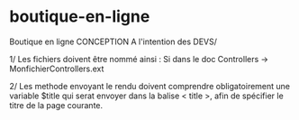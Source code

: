 # boutique-en-ligne
Boutique en ligne
CONCEPTION
A l'intention des DEVS/

1/ Les fichiers doivent être nommé ainsi :
Si dans le doc Controllers -> MonfichierControllers.ext

2/ Les methode envoyant le rendu doivent comprendre obligatoirement une variable $title qui serat envoyer dans la balise < title >, afin de spécifier le titre de la page courante.


